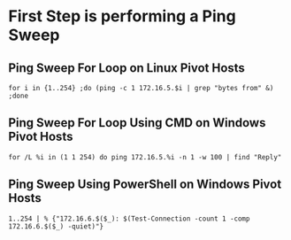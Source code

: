 # First Step is performing a Ping Sweep
## Ping Sweep For Loop on Linux Pivot Hosts
```
for i in {1..254} ;do (ping -c 1 172.16.5.$i | grep "bytes from" &) ;done
```
## Ping Sweep For Loop Using CMD on Windows Pivot Hosts
```
for /L %i in (1 1 254) do ping 172.16.5.%i -n 1 -w 100 | find "Reply"
```
## Ping Sweep Using PowerShell on Windows Pivot Hosts
```
1..254 | % {"172.16.6.$($_): $(Test-Connection -count 1 -comp 172.16.6.$($_) -quiet)"}
```